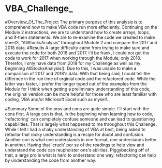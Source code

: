 # VBA_Challenge_
#Overview_Of_The_Project 
The primary purpose of this analysis is to comprehend how to make VBA code run more effeciently. Continuing on the Module 2 instructions, we are to understand how to create arrays, loops, and if-then statements. We are to re-examine the code we created to make sheet3, "AllStocksAnalysis" throughout Module 2 and compare the 2017 and 2018 data.
#Results 
A large difficulty came from trying to make sure and execute the code for both 2018 and 2017. I'll be frank, I could not get the code to work for 2017 when working through the Module; only 2018. Therefor, I only have data from 2018 for my Challenge as well as my beginning AllStocksAnalysis(). Due to this, I was unable to make a comparison of 2017 and 2018's data. With that being said, I could tell the differnce in the run time of orginial code and the refactored code. While the latter was faster, I prefer the longer typed out of the examples from the Module for I think when getting a preliminary understanding of this code, the original version can be more helpful for those who are least familiar with coding, VBA and/or Microsoft Excel such as myself. 

#Summary 
Some of the pros and cons are quite simple. I'll start with the cons first. A large con is that, in the beginning when learning how to code, 'refactoring' can completely confuse someone and can lead to questioning capabilities. That is largely what happened to me throughout this Challenge. While I felt I had a shaky understanding of VBA at best, being asked to refactor that rocky understanding is a recipe for doubt and confusion. Another con is what one understands in one format, one understands better in another. Having that 'cruch' per se of the readings to help view and understand the code can reupholster one's abilities. Piggybacking off of that, a large pro is what is hard to understand one way, refactoring can help by understanding the code from another way. 
